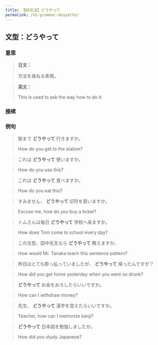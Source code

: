```yaml
---
title: 【N5文法】どうやって
permalink: /n5-grammar-douyatte/
---
```


## 文型：どうやって

### 意思

> **日文：**
> 
> 方法を尋ねる表現。


> **英文：**
> 
> This is used to ask the way how to do it.


### 接续



### 例句

> 駅まで **どうやって** 行きますか。

> How do you get to the station?

> これは **どうやって** 使いますか。

> How do you use this?

> これは **どうやって** 食べますか。

> How do you eat this?

> すみません、 **どうやって** 切符を買いますか。

> Excuse me, how do you buy a ticket?

> トムさんは毎日 **どうやって** 学校へ来ますか。

> How does Tom come to school every day?

> この文型、田中先生なら **どうやって** 教えますか。

> How would Mr. Tanaka teach this sentence pattern?

> 昨日はとても酔っ払っていましたが、 **どうやって** 帰ったんですが？

> How did you get home yesterday when you were so drunk?

> **どうやって** お金をおろしたらいいですか。

> How can I withdraw money?

> 先生、 **どうやって** 漢字を覚えたらいいですか。

> Teacher, how can I memorize kanji?

> **どうやって** 日本語を勉強しましたか。

> How did you study Japanese?

